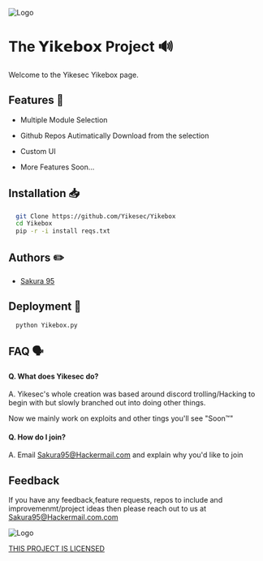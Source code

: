
![Logo](https://i.imgur.com/PvSUIY5.png)
# The 𝗬𝗶𝗸𝗲𝗯𝗼𝘅 Project 🔊

Welcome to the Yikesec Yikebox page.

 



## Features 💬

- Multiple Module Selection
- Github Repos Autimatically Download from the selection
- Custom UI



- More Features Soon...


## Installation 📥



```bash
  git Clone https://github.com/Yikesec/Yikebox
  cd Yikebox 
  pip -r -i install reqs.txt
```
    
## Authors ✏️

- [Sakura 95]()


## Deployment 💾



```bash
  python Yikebox.py
```


## FAQ 🗣️

#### Q. What does Yikesec do?

A. Yikesec's whole creation was based around discord trolling/Hacking to begin with but slowly branched out into doing other things.


Now we mainly work on exploits and other tings you'll see "Soon™"

#### Q. How do I join?

A. Email Sakura95@Hackermail.com and explain why you'd like to join

## Feedback

If you have any feedback,feature requests, repos to include and improvemenmt/project ideas then please reach out to us at Sakura95@Hackermail.com.com


![Logo](https://i.imgur.com/rj89N7r.png)




[THIS PROJECT IS LICENSED](https://choosealicense.com/licenses/mit/)

